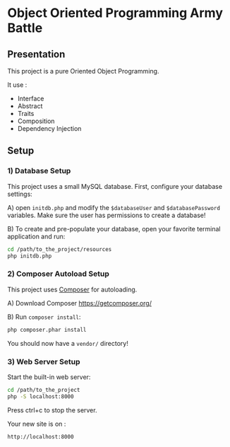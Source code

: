 Object Oriented Programming Army Battle
=======================================

Presentation
------------
This project is a pure Oriented Object Programming.

It use :
- Interface
- Abstract
- Traits
- Composition
- Dependency Injection

Setup
-----

### 1) Database Setup

This project uses a small MySQL database. First, configure your database settings:

A) open `initdb.php` and modify the `$databaseUser` and `$databasePassword` variables.
Make sure the user has permissions to create a database!

B) To create and pre-populate your database, open your favorite terminal application
and run:

```bash
cd /path/to_the_project/resources
php initdb.php
```

### 2) Composer Autoload Setup

This project uses [Composer](https://getcomposer.org/) for autoloading.

A) Download Composer https://getcomposer.org/

B) Run `composer install`:

```bash
php composer.phar install
```

You should now have a `vendor/` directory!

### 3) Web Server Setup

Start the built-in web server:

```bash
cd /path/to_the_project
php -S localhost:8000
```
Press ctrl+c to stop the server.

Your new site is on :

    http://localhost:8000

